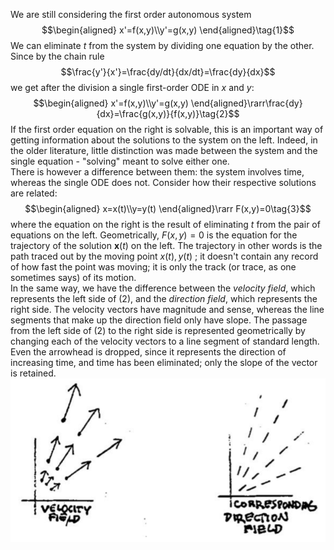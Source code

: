 We are still considering the first order autonomous system
$$\begin{aligned}
x'=f(x,y)\\y'=g(x,y)
\end{aligned}\tag{1}$$
We can eliminate $t$ from the system by dividing one equation by the other. Since by the chain rule
$$\frac{y'}{x'}=\frac{dy/dt}{dx/dt}=\frac{dy}{dx}$$
we get after the division a single first-order ODE in $x$ and $y$:
$$\begin{aligned}
x'=f(x,y)\\y'=g(x,y)
\end{aligned}\rarr\frac{dy}{dx}=\frac{g(x,y)}{f(x,y)}\tag{2}$$
If the first order equation on the right is solvable, this is an important way of getting information about the solutions to the system on the left. Indeed, in the older literature, little distinction was made between the system and the single equation - "solving" meant to solve either one.  
There is however a difference between them: the system involves time, whereas the single ODE does not. Consider how their respective solutions are related:
$$\begin{aligned}
x=x(t)\\y=y(t)
\end{aligned}\rarr F(x,y)=0\tag{3}$$
where the equation on the right is the result of eliminating $t$ from the pair of equations on the left. Geometrically, $F(x, y) = 0$ is the equation for the trajectory of the solution $\boldsymbol{x}(t)$ on the left. The trajectory in other words is the path traced out by the moving point $x(t), y(t)$ ; it doesn't contain any record of how fast the point was moving; it is only the track (or trace, as one sometimes says) of its motion.  
In the same way, we have the difference between the *velocity field*, which represents the left side of $(2)$, and the *direction field*, which represents the right side. The velocity vectors have magnitude and sense, whereas the line segments that make up the direction field only have slope. The passage from the left side of $(2)$ to the right side is represented geometrically by changing each of the velocity vectors to a line segment of standard length. Even the arrowhead is dropped, since it represents the direction of increasing time, and time has been eliminated; only the slope of the vector is retained.  
![](pic370301.png)
